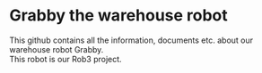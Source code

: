 # Grabby the warehouse robot

This github contains all the information, documents etc. about our warehouse robot Grabby.\
This robot is our Rob3 project.

